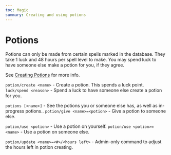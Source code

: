 ```yaml
---
toc: Magic
summary: Creating and using potions
---
```

# Potions
Potions can only be made from certain spells marked in the database. They take 1 luck and 48 hours per spell level to make. You may spend luck to have someone else make a potion for you, if they agree.

 See [Creating Potions](http://spiritlakemu.com/wiki/magical_items) for more info.

`potion/create <name>` - Create a potion. This spends a luck point.
`luck/spend <reason>` - Spend a luck to have someone else create a potion for you.

`potions [<name>]` - See the potions you or someone else has, as well as in-progress potions..
`potion/give <name>=<potion>` - Give a potion to someone else.

`potion/use <potion>` - Use a potion on yourself.
`potion/use <potion>=<name>` - Use a potion on someone else.

`potion/update <name>=<#>/<hours left>` - Admin-only command to adjust the hours left in potion creating.
